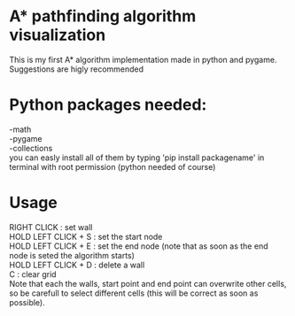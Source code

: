 # A* pathfinding  algorithm visualization
  This is my first A* algorithm implementation made in python and pygame. Suggestions are higly recommended

# Python packages needed:
  -math<br/>
  -pygame<br/>
  -collections<br/>
  you can easly install all of them by typing 'pip install packagename' in terminal with root permission (python needed of course)

# Usage
  RIGHT CLICK : set wall<br/>
  HOLD LEFT CLICK + S : set the start node<br/>
  HOLD LEFT CLICK + E : set the end node (note that as soon as the end node is seted the algorithm starts)<br/>
  HOLD LEFT CLICK + D : delete a wall<br/>
  C : clear grid<br/>
  Note that each the walls, start point and end point can overwrite other cells, so be carefull to select different cells (this will be correct as soon as possible).
